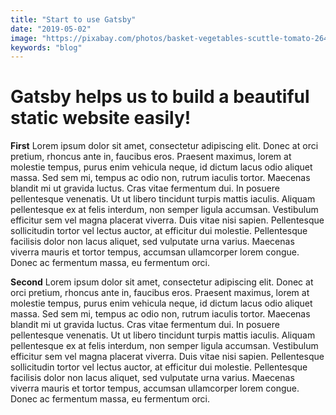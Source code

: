 ```yaml
---
title: "Start to use Gatsby"
date: "2019-05-02"
image: "https://pixabay.com/photos/basket-vegetables-scuttle-tomato-2648251/"
keywords: "blog"
---
```


# Gatsby helps us to build a beautiful static website easily!

**First**
Lorem ipsum dolor sit amet, consectetur adipiscing elit. Donec at orci pretium, rhoncus ante in, faucibus eros. Praesent maximus, lorem at molestie tempus, purus enim vehicula neque, id dictum lacus odio aliquet massa. Sed sem mi, tempus ac odio non, rutrum iaculis tortor. Maecenas blandit mi ut gravida luctus. Cras vitae fermentum dui. In posuere pellentesque venenatis. Ut ut libero tincidunt turpis mattis iaculis. Aliquam pellentesque ex at felis interdum, non semper ligula accumsan. Vestibulum efficitur sem vel magna placerat viverra. Duis vitae nisi sapien. Pellentesque sollicitudin tortor vel lectus auctor, at efficitur dui molestie. Pellentesque facilisis dolor non lacus aliquet, sed vulputate urna varius. Maecenas viverra mauris et tortor tempus, accumsan ullamcorper lorem congue. Donec ac fermentum massa, eu fermentum orci.

**Second**
Lorem ipsum dolor sit amet, consectetur adipiscing elit. Donec at orci pretium, rhoncus ante in, faucibus eros. Praesent maximus, lorem at molestie tempus, purus enim vehicula neque, id dictum lacus odio aliquet massa. Sed sem mi, tempus ac odio non, rutrum iaculis tortor. Maecenas blandit mi ut gravida luctus. Cras vitae fermentum dui. In posuere pellentesque venenatis. Ut ut libero tincidunt turpis mattis iaculis. Aliquam pellentesque ex at felis interdum, non semper ligula accumsan. Vestibulum efficitur sem vel magna placerat viverra. Duis vitae nisi sapien. Pellentesque sollicitudin tortor vel lectus auctor, at efficitur dui molestie. Pellentesque facilisis dolor non lacus aliquet, sed vulputate urna varius. Maecenas viverra mauris et tortor tempus, accumsan ullamcorper lorem congue. Donec ac fermentum massa, eu fermentum orci.
